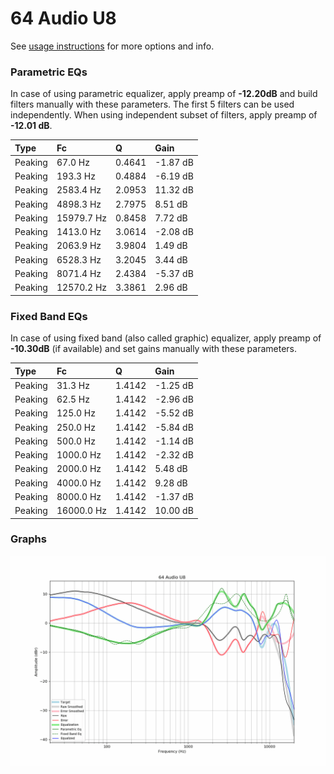 # 64 Audio U8
See [usage instructions](https://github.com/jaakkopasanen/AutoEq#usage) for more options and info.

### Parametric EQs
In case of using parametric equalizer, apply preamp of **-12.20dB** and build filters manually
with these parameters. The first 5 filters can be used independently.
When using independent subset of filters, apply preamp of **-12.01 dB**.

| Type    | Fc         |      Q | Gain     |
|:--------|:-----------|:-------|:---------|
| Peaking | 67.0 Hz    | 0.4641 | -1.87 dB |
| Peaking | 193.3 Hz   | 0.4884 | -6.19 dB |
| Peaking | 2583.4 Hz  | 2.0953 | 11.32 dB |
| Peaking | 4898.3 Hz  | 2.7975 | 8.51 dB  |
| Peaking | 15979.7 Hz | 0.8458 | 7.72 dB  |
| Peaking | 1413.0 Hz  | 3.0614 | -2.08 dB |
| Peaking | 2063.9 Hz  | 3.9804 | 1.49 dB  |
| Peaking | 6528.3 Hz  | 3.2045 | 3.44 dB  |
| Peaking | 8071.4 Hz  | 2.4384 | -5.37 dB |
| Peaking | 12570.2 Hz | 3.3861 | 2.96 dB  |

### Fixed Band EQs
In case of using fixed band (also called graphic) equalizer, apply preamp of **-10.30dB**
(if available) and set gains manually with these parameters.

| Type    | Fc         |      Q | Gain     |
|:--------|:-----------|:-------|:---------|
| Peaking | 31.3 Hz    | 1.4142 | -1.25 dB |
| Peaking | 62.5 Hz    | 1.4142 | -2.96 dB |
| Peaking | 125.0 Hz   | 1.4142 | -5.52 dB |
| Peaking | 250.0 Hz   | 1.4142 | -5.84 dB |
| Peaking | 500.0 Hz   | 1.4142 | -1.14 dB |
| Peaking | 1000.0 Hz  | 1.4142 | -2.32 dB |
| Peaking | 2000.0 Hz  | 1.4142 | 5.48 dB  |
| Peaking | 4000.0 Hz  | 1.4142 | 9.28 dB  |
| Peaking | 8000.0 Hz  | 1.4142 | -1.37 dB |
| Peaking | 16000.0 Hz | 1.4142 | 10.00 dB |

### Graphs
![](./64%20Audio%20U8.png)